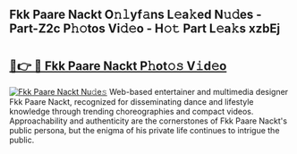 ## Fkk Paare Nackt O𝚗𝚕yf𝚊ns L𝚎a𝚔ed N𝚞𝚍es - Part-Z2c P𝚑𝚘tos Vi𝚍𝚎o - H𝚘𝚝 Part L𝚎a𝚔s xzbEj

# <h2><a href="http://kf1kx3.oniu.top/?m=Fkk+Paare+Nackt">🔗👉 🔴 Fkk Paare Nackt P𝚑ot𝚘𝚜 V𝚒d𝚎o</a></h2>

[![Fkk Paare Nackt Nu𝚍e𝚜](https://i.imgur.com/0qMVB7G.gif)](http://kf1kx3.oniu.top/?m=Fkk+Paare+Nackt)
Web-based entertainer and multimedia designer Fkk Paare Nackt, recognized for disseminating dance and lifestyle knowledge through trending choreographies and compact videos. Approachability and authenticity are the cornerstones of Fkk Paare Nackt's public persona, but the enigma of his private life continues to intrigue the public.  
